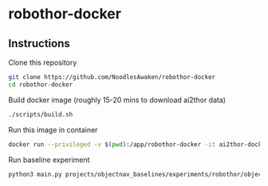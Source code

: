 # robothor-docker

## Instructions

Clone this repository
```bash
git clone https://github.com/NoodlesAwaken/robothor-docker
cd robothor-docker
```

Build docker image (roughly 15-20 mins to download ai2thor data)
```bash
./scripts/build.sh
```

Run this image in container
```bash
docker run --privileged -v $(pwd):/app/robothor-docker -it ai2thor-docker
```

Run baseline experiment
```bash
python3 main.py projects/objectnav_baselines/experiments/robothor/objectnav_robothor_rgb_resnetgru_dagger.py -o storage/dagger
```
